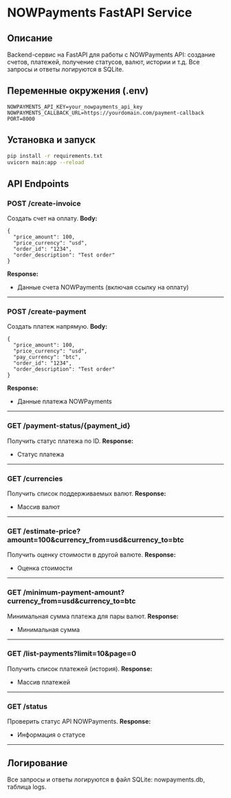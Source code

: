 # NOWPayments FastAPI Service

## Описание
Backend-сервис на FastAPI для работы с NOWPayments API: создание счетов, платежей, получение статусов, валют, истории и т.д. Все запросы и ответы логируются в SQLite.

## Переменные окружения (.env)
```
NOWPAYMENTS_API_KEY=your_nowpayments_api_key
NOWPAYMENTS_CALLBACK_URL=https://yourdomain.com/payment-callback
PORT=8000
```

## Установка и запуск
```bash
pip install -r requirements.txt
uvicorn main:app --reload
```

## API Endpoints

### POST /create-invoice
Создать счет на оплату.
**Body:**
```
{
  "price_amount": 100,
  "price_currency": "usd",
  "order_id": "1234",
  "order_description": "Test order"
}
```
**Response:**
- Данные счета NOWPayments (включая ссылку на оплату)

---

### POST /create-payment
Создать платеж напрямую.
**Body:**
```
{
  "price_amount": 100,
  "price_currency": "usd",
  "pay_currency": "btc",
  "order_id": "1234",
  "order_description": "Test order"
}
```
**Response:**
- Данные платежа NOWPayments

---

### GET /payment-status/{payment_id}
Получить статус платежа по ID.
**Response:**
- Статус платежа

---

### GET /currencies
Получить список поддерживаемых валют.
**Response:**
- Массив валют

---

### GET /estimate-price?amount=100&currency_from=usd&currency_to=btc
Получить оценку стоимости в другой валюте.
**Response:**
- Оценка стоимости

---

### GET /minimum-payment-amount?currency_from=usd&currency_to=btc
Минимальная сумма платежа для пары валют.
**Response:**
- Минимальная сумма

---

### GET /list-payments?limit=10&page=0
Получить список платежей (история).
**Response:**
- Массив платежей

---

### GET /status
Проверить статус API NOWPayments.
**Response:**
- Информация о статусе

---

## Логирование
Все запросы и ответы логируются в файл SQLite: nowpayments.db, таблица logs. 